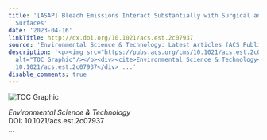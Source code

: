 ```yaml
---
title: '[ASAP] Bleach Emissions Interact Substantially with Surgical and KN95 Mask
  Surfaces'
date: '2023-04-16'
linkTitle: http://dx.doi.org/10.1021/acs.est.2c07937
source: 'Environmental Science & Technology: Latest Articles (ACS Publications)'
description: '<p><img src="https://pubs.acs.org/cms/10.1021/acs.est.2c07937/asset/images/medium/es2c07937_0008.gif"
  alt="TOC Graphic"/></p><div><cite>Environmental Science & Technology</cite></div><div>DOI:
  10.1021/acs.est.2c07937</div> ...'
disable_comments: true
---
```

<p><img src="https://pubs.acs.org/cms/10.1021/acs.est.2c07937/asset/images/medium/es2c07937_0008.gif" alt="TOC Graphic"/></p><div><cite>Environmental Science & Technology</cite></div><div>DOI: 10.1021/acs.est.2c07937</div> ...